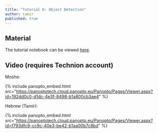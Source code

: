 ```yaml
---
title: "Tutorial 6: Object Detection"
author: tamir
published: true
---
```



## Material

The tutorial notebook can be viewed [here](https://nbviewer.org/github/vistalab-technion/cs236781-tutorials/blob/master/t06-%20Object%20detection/tutorial6-OD.ipynb?flush_cache=true).

## Video (requires Technion account)


Moshe:

{% include panopto_embed.html src="https://panoptotech.cloud.panopto.eu/Panopto/Pages/Viewer.aspx?id=192dd0c0-d1dc-4e3f-8498-b1a800cb3ae4" %}


Hebrew (Tamir):

{% include panopto_embed.html src="https://panoptotech.cloud.panopto.eu/Panopto/Pages/Viewer.aspx?id=f793dfc9-cc9c-40e3-be42-b1aa00b7c8bd" %}






